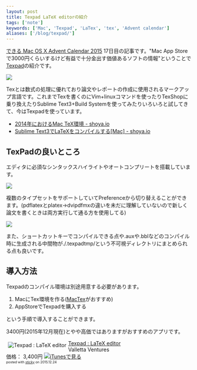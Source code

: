 ```yaml
---
layout: post
title: Texpad LaTeX editorの紹介
tags: ['note']
keywords: ['Mac', 'Texpad', 'LaTex', 'tex', 'Advent calendar']
aliases: ['/blog/texpad/']
---
```


[できる Mac OS X Advent Calendar 2015](http://www.adventar.org/calendars/899) 17日目の記事です。"Mac App Storeで3000円くらいするけど有益で十分金出す価値あるソフトの情報"ということで[Texpad](https://itunes.apple.com/jp/app/texpad-latex-editor/id458866234)の紹介です。

<img src="/img/blog_texpad01.png" class="image-on-frame-medium">

Texとは数式の処理に優れており論文やレポートの作成に使用されるマークアップ言語です。これまでTexを書くのにVim+linuxコマンドを使ったりTexShopに乗り換えたりSublime Text3+Build Systemを使ってみたりいろいろと試してきて、今はTexpadを使っています。

* [2014年におけるMac TeX環境 - shoya.io](blog/mac_tex/)
* [Sublime Text3でLaTeXをコンパイルする[Mac] - shoya.io](/jp/posts/sublime-latex/)

## TexPadの良いところ

エディタに必須なシンタックスハイライトやオートコンプリートを搭載しています。

<img src="/img/blog_texpad02.png" class="image-on-frame-medium">

複数のタイプセットをサポートしていてPreferenceから切り替えることができます。(pdflatexとplatex->dvipdfmxの違いを未だに理解していないので新しく論文を書くときは両方実行して通る方を使用してる)

<img src="/img/blog_texpad03.png" class="image-on-frame-medium">

また、ショートカットキーでコンパイルできる点や.auxや.bblなどのコンパイル時に生成される中間物が./.texpadtmp/という不可視ディレクトリにまとめられる点も良いです。

## 導入方法

Texpadのコンパイル環境は別途用意する必要があります。

1. MacにTex環境を作る([MacTex](https://tug.org/mactex/)がおすすめ)
2. AppStoreでTexpadを購入する

という手順で導入することができます。

3400円(2015年12月現在)とやや高価ではありますがおすすめのアプリです。

<div class="sticky-itslink"><a href="https://itunes.apple.com/jp/app/texpad-latex-editor/id458866234?mt=12&uo=4" rel="nofollow" target="_blank"><img src="http://is3.mzstatic.com/image/thumb/Purple/v4/da/94/2a/da942ac4-54bc-63bc-764c-3be4c850f4db/source.icns/60x60bb.png" style="float:left;margin:5px;" alt="Texpad : LaTeX editor" title="Texpad : LaTeX editor" /></a><div class="sticky-itslinktext"><a href="https://itunes.apple.com/jp/app/texpad-latex-editor/id458866234?mt=12&uo=4" rel="nofollow" target="_blank">Texpad : LaTeX editor</a><br />Valletta Ventures<br />価格： 3,400円 <a href="https://itunes.apple.com/jp/app/texpad-latex-editor/id458866234?mt=12&uo=4" rel="nofollow" target="_blank"><img src="http://linkmaker.itunes.apple.com/htmlResources//images/web/linkmaker/badge_macappstore-sm.png" alt ="iTunesで見る" class="sticky-itslinkbadge" /></a><br /><span style="font-size:xx-small;">posted with <a href="http://sticky.linclip.com/linkmaker/" target="_blank">sticky</a> on 2015.12.24</span></div><br style="clear:left;" /></div>